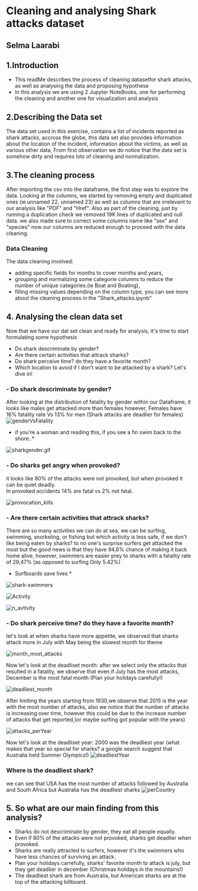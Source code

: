 # Cleaning and analysing Shark attacks dataset
## Selma Laarabi
## 1.Introduction
- This readMe describes the process of cleaning datasetfor shark attacks, as well as analysing the data and proposing hypothese
- In this analysis we are using 2 Jupyter NoteBooks, one for performing the cleaning and another one for visualization and analysis
## 2.Describing the Data set
The data set used in this exercise, contains a list of incidents reported as shark attacks, accross the globe, this data set also provides information about the  location of the incident, information about the victims, as well as various other data,
From first observation we do notice that the data set is somehow dirty and requires lots of cleaning and normalization.
## 3.The cleaning process
After importing the csv into the dataframe, the first step was to explore the data.
Looking at the columns, we started by removing empty and duplicated ones (ie unnamed 22, unnamed 23) as well as columns that are irrelevant to our analysis like "PDF" and "Href".
Also as part of the cleaning, just by running a duplication check we removed 19K lines of duplicated and null data.
we also made sure to correct some columns name like "sex" and "species"
now our columns are reduced enough to proceed with the data cleaning.

### Data Cleaning
The data cleaning involved:
- adding specific fields for months to cover months and years,
- grouping and normalizing some categorie columns to reduce the number of unique categories.(ie Boat and Boating),
- filling missing values depending on the column type,
you can see more about the cleaning process in the "Shark_attacks.ipynb"
## 4. Analysing the clean data set
Now that we have our dat set clean and ready for analysis, it's time to start formulating some hypothesis
- Do shark descriminate by gender?
- Are there certain activities that attrack sharks?
- Do shark perceive time? do they have a favorite month?
- Which location to avoid if I don't want to be attacked by a shark?
Let's dive in!
### - Do shark descriminate by gender?
After looking at the distribution of fatality by gender within our Dataframe, it looks like males get attacked more than females however, Females have 16% fatality rate Vs 13% for men (Shark attacks are deadlier for females)
![genderVsFatality](images/genderVsFatality.png)

* if you're a woman and reading this, if you see a fin swim back to the shore..*

![sharkgender.gif](images/sharkgender.gif)

### - Do sharks get angry when provoked?
it looks like 80% of the attacks were not provoked, but when provoked it can be quiet deadly.  
In provoked accidents 14% are fatal vs 2% not fatal.

![provocation_kills](images/provocation_kills.png)

### - Are there certain activities that attrack sharks?
There are so many activities we can do at sea, we can be surfing, swimming, snorkeling, or fishing but which activity is less safe, if we don't like being eaten by sharks?
to no one's surprise surfers get attacked the most but the good news is that they have 94,6% chance of making it back home alive,
however, swimmers are easier prey to sharks with a fatality rate of 29,47% (as opposed to surfing Only 5.42%)
* Surfboards save lives *


![shark-swimmers](images/shark-swimmers.jpg)

![Activity](images/Activity.png)

![n_avtivity](images/n_avtivity.png)



### - Do shark perceive time? do they have a favorite month?
let's look at when sharks have more appetite,
we observed that sharks attack more in July with May being the slowest month for theme

![month_most_attacks](/images/month_most_attacks.png)

Now let's look at the deadliset month:
after we select only the attacks that resulted in a fatality, we observe that even if July has the most attacks, December is the most fatal month
(Plan your holidays carefully!)

![deadliest_month](images/deadliest_month.png)

After limiting the years starting from 1930,we observe that 2015 is the year with the most number of attacks,
also we notice that the number of attacks is increasing over time,
however this could be due to the increase number of attacks that get reported,(or maybe surfing got popular with the years)

![attacks_perYear](images/attacks_perYear.png)

Now let's look at the deadliset year: 2000 was the deadliest year
(what makes that year so special for sharks? a google search suggest that Australia held Summer Olympics!)
![deadliestYear](images/deadliestYear.png)

### Where is the deadliest shark?
we can see that USA has the most number of attacks followed by Australia and South Africa
but Australia has the  deadliest sharks
![perCountry](images/perCountry.png)

## 5. So what are our main finding from this analysis?

- Sharks do not descriminate by gender, they eat all people equally.
- Even if 80% of the attacks were not provoked, sharks get deadlier when provoked.
- Sharks are really attracted to surfers, however it's the swimmers who have less chances of surviving an attack.
- Plan your holidays carrefully, sharks' favorite month to attack is july, but they get deadlier in december (Christmas holidays in the mountains!) 
- The deadliest shark are from Australia, but American sharks are at the top of the attacking billboard.
